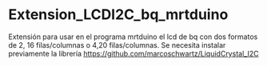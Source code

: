 # Extension_LCDI2C_bq_mrtduino
Extensión para usar en el programa mrtduino el lcd de bq con dos formatos de 2, 16 filas/columnas o 4,20 filas/columnas. Se necesita instalar previamente la librería https://github.com/marcoschwartz/LiquidCrystal_I2C

